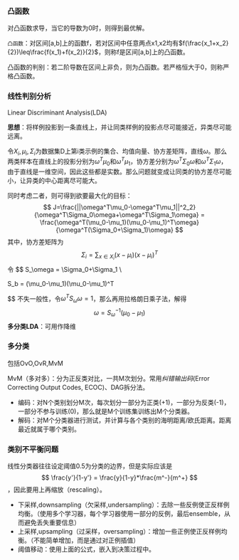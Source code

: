 ### 凸函数
对凸函数求导，当它的导数为0时，则得到最优解。

`凸函数`：对区间[a,b]上的函数f，若对区间中任意两点x1,x2均有$f(\frac{x_1+x_2}{2})\leq\frac{f(x_1)+f(x_2)}{2}$，则称f是区间[a,b]上的凸函数。

凸函数的判别：若二阶导数在区间上非负，则为凸函数。若严格恒大于0，则称严格凸函数。

### 线性判别分析
Linear Discriminant Analysis(LDA)

**思想**：将样例投影到一条直线上，并让同类样例的投影点尽可能接近，异类尽可能远离。

令$X_i,\mu_i,\Sigma_i$为数据集D上第i类示例的集合、均值向量、协方差矩阵，直线$\omega$。那么两类样本在直线上的投影分别为$\omega^T\mu_0$和$\omega^T\mu_1$，协方差分别为$\omega^T\Sigma_0\omega$和$\omega^T\Sigma_1\omega$，由于直线是一维空间，因此这些都是实数。那么问题就变成让同类的协方差尽可能小，让异类的中心距离尽可能大。

同时考虑二者，则可得到欲要最大化的目标：
$$
J=\frac{||\omega^T\mu_0-\omega^T\mu_1||^2_2}{\omega^T\Sigma_0\omega+\omega^T\Sigma_1\omega} = \frac{\omega^T(\mu_0-\mu_1)(\mu_0-\mu_1)^T\omega}{\omega^T(\Sigma_0+\Sigma_1)\omega}
$$
其中，协方差矩阵为
$$
\Sigma_i = \sum_{x\in X_i}(x-\mu_i)(x-\mu_i)^T
$$
令
$$
S_\omega = \Sigma_0+\Sigma_1 \\

S_b = (\mu_0-\mu_1)(\mu_0-\mu_1)^T

$$
不失一般性，令$\omega^TS_\omega\omega=1$，那么再用拉格朗日乘子法，解得
$$
\omega = S^{-1}_\omega(\mu_0-\mu_1)
$$
**多分类LDA**：可用作降维

### 多分类
包括OvO,OvR,MvM

MvM（多对多）：分为正反类对比，一共M次划分。常用*纠错输出码*(Error Correcting Output Codes, ECOC)、DAG拆分法。
- 编码：对N个类别划分M次，每次划分一部分为正类(+1)，一部分为反类(-1)，一部分不参与训练(0)，那么就是M个训练集训练出M个分类器。
- 解码：对M个分类器进行测试，并计算与各个类别的海明距离/欧氏距离。距离最近就属于哪个类别。

### 类别不平衡问题
线性分类器往往设定阈值0.5为分类的边界，但是实际应该是
$$
\frac{y'}{1-y'} = \frac{y}{1-y}*\frac{m^-}{m^+}
$$
，因此要用上再缩放（rescaling）。
- 下采样,downsampling（欠采样,undersampling）：去除一些反例使正反样例均衡。（使用多个学习器，每个学习器使用一部分的反例，最后ensemble，从而避免丢失重要信息）
- 上采样,upsampling（过采样，oversampling）：增加一些正例使正反样例均衡。（不能简单增加，而是通过对正例插值）
- 阈值移动：使用上面的公式，嵌入到决策过程中。






























